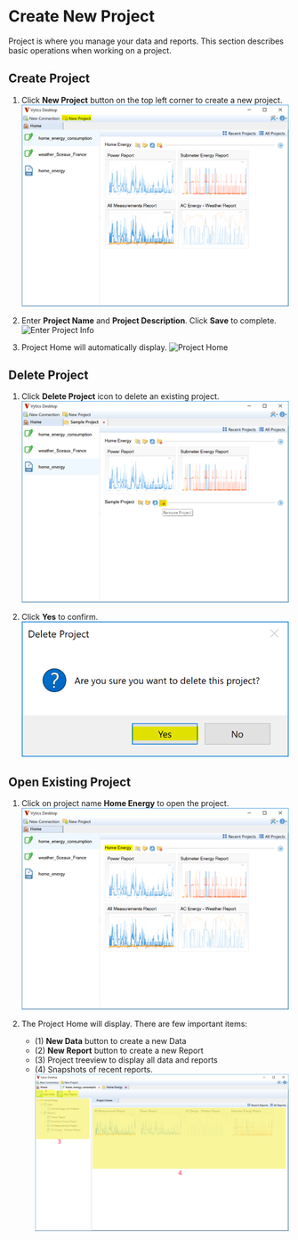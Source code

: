 # Create New Project

Project is where you manage your data and reports. This section describes basic operations when working on a project.

## Create Project

1. Click **New Project** button on the top left corner to create a new project. ![New Project](/img/project/create/new_proj1.png)

2. Enter **Project Name** and **Project Description**. Click **Save** to complete. ![Enter Project Info](/img/project/create/new_con2.png)

3. Project Home will automatically display. ![Project Home](/img/project/create/new_con3.png)

## Delete Project

1. Click **Delete Project** icon to delete an existing project.![Delete Project](/img/project/delete/delete1.png)

2. Click **Yes** to confirm. ![Confirm delete project](/img/project/delete/delete2.png)

## Open Existing Project

1. Click on project name **Home Energy** to open the project. ![Open Project](/img/project/open.png)

2. The Project Home will display. There are few important items:
    * (1) **New Data** button to create a new Data
    * (2) **New Report** button to create a new Report
    * (3) Project treeview to display all data and reports
    * (4) Snapshots of recent reports. ![Project Home](/img/project/home.png)
